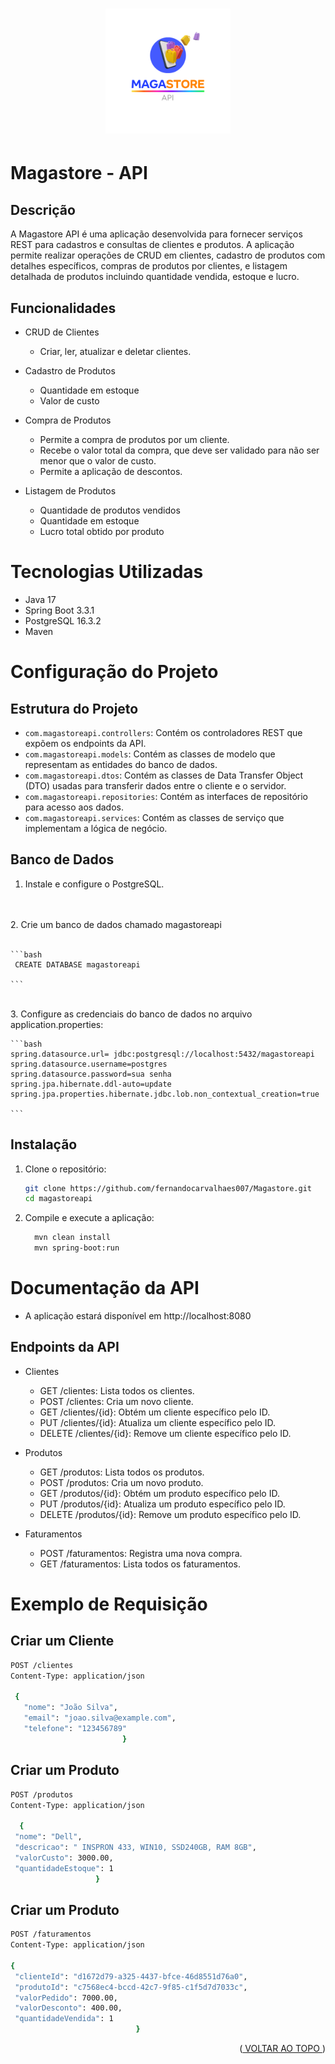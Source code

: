 <a id="readme-top"></a>

<h1 align="center">
    <img style="width: 200px;" alt="Desafio 1" src="src/main/resources/static/magastore.png"/>
</h1>



# Magastore - API

## Descrição

A Magastore API é uma aplicação desenvolvida para fornecer serviços REST para cadastros e consultas de clientes e produtos. A aplicação permite realizar operações de CRUD em clientes, cadastro de produtos com detalhes específicos, compras de produtos por clientes, e listagem detalhada de produtos incluindo quantidade vendida, estoque e lucro.


## Funcionalidades

- CRUD de Clientes 
  - Criar, ler, atualizar e deletar clientes.

- Cadastro de Produtos 
  - Quantidade em estoque
  - Valor de custo


- Compra de Produtos
  - Permite a compra de produtos por um cliente.
  - Recebe o valor total da compra, que deve ser validado para não ser menor que o valor de custo.
  - Permite a aplicação de descontos.

- Listagem de Produtos
  - Quantidade de produtos vendidos
  - Quantidade em estoque
  - Lucro total obtido por produto

# Tecnologias Utilizadas

- Java 17
- Spring Boot 3.3.1
- PostgreSQL 16.3.2
- Maven

# Configuração do Projeto

## Estrutura do Projeto


- `com.magastoreapi.controllers`: Contém os controladores REST que expõem os endpoints da API.
- `com.magastoreapi.models`: Contém as classes de modelo que representam as entidades do banco de dados.
- `com.magastoreapi.dtos`: Contém as classes de Data Transfer Object (DTO) usadas para transferir dados entre o cliente e o servidor.
- `com.magastoreapi.repositories`: Contém as interfaces de repositório para acesso aos dados.
- `com.magastoreapi.services`: Contém as classes de serviço que implementam a lógica de negócio.


## Banco de Dados
  
1. Instale e configure o PostgreSQL.
<br>
<br>
2. Crie um banco de dados chamado magastoreapi
<br>
<br>

    ```bash
     CREATE DATABASE magastoreapi

    ```
   <br>
3. Configure as credenciais do banco de dados no arquivo application.properties:

    ```bash
    spring.datasource.url= jdbc:postgresql://localhost:5432/magastoreapi
    spring.datasource.username=postgres
    spring.datasource.password=sua senha
    spring.jpa.hibernate.ddl-auto=update
    spring.jpa.properties.hibernate.jdbc.lob.non_contextual_creation=true
    
    ```

## Instalação

1. Clone o repositório:
   
    ```bash
    git clone https://github.com/fernandocarvalhaes007/Magastore.git
    cd magastoreapi 
    ```

2. Compile e execute a aplicação:
     ```bash
       mvn clean install
       mvn spring-boot:run
     ```

# Documentação da API

- A aplicação estará disponível em http://localhost:8080


## Endpoints da API
- Clientes

  - GET /clientes: Lista todos os clientes.
  - POST /clientes: Cria um novo cliente.
  - GET /clientes/{id}: Obtém um cliente específico pelo ID.
  - PUT /clientes/{id}: Atualiza um cliente específico pelo ID.
  - DELETE /clientes/{id}: Remove um cliente específico pelo ID.

- Produtos
  - GET /produtos: Lista todos os produtos.
  - POST /produtos: Cria um novo produto.
  - GET /produtos/{id}: Obtém um produto específico pelo ID.
  - PUT /produtos/{id}: Atualiza um produto específico pelo ID.
  - DELETE /produtos/{id}: Remove um produto específico pelo ID.

- Faturamentos
  - POST /faturamentos: Registra uma nova compra.
  - GET /faturamentos: Lista todos os faturamentos.


# Exemplo de Requisição

## Criar um Cliente
 ```bash
 POST /clientes
 Content-Type: application/json

  {
    "nome": "João Silva",
    "email": "joao.silva@example.com",
    "telefone": "123456789"
                          }
  ```

## Criar um Produto

   ```bash
POST /produtos
Content-Type: application/json

     {
    "nome": "Dell",
    "descricao": " INSPRON 433, WIN10, SSD240GB, RAM 8GB",
    "valorCusto": 3000.00,
    "quantidadeEstoque": 1
                      }

  ```

## Criar um Produto


   ```bash
POST /faturamentos
Content-Type: application/json

{
    "clienteId": "d1672d79-a325-4437-bfce-46d8551d76a0",
    "produtoId": "c7568ec4-bccd-42c7-9f85-c1f5d7d7033c",
    "valorPedido": 7000.00,
    "valorDesconto": 400.00,
    "quantidadeVendida": 1
                               }
  ```




<p align="right">(<a href="#readme-top"> VOLTAR AO TOPO </a>)</p>
